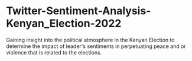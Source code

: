 # Twitter-Sentiment-Analysis-Kenyan_Election-2022
Gaining insight into the political atmosphere in the Kenyan Election to determine the impact of leader's sentiments in perpetuating peace and or violence that is related to the elections.
